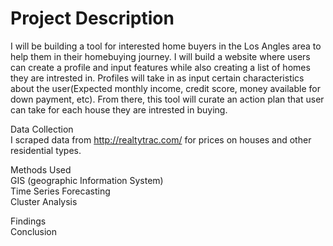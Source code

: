 
# Project Description
I will be building a tool for interested home buyers in the Los Angles area to help them in their homebuying journey. I will build a website where users can create a profile and input features while also creating a list of homes they are intrested in. Profiles will take in as input certain characteristics about the user(Expected monthly income, credit score, money available for down payment, etc). From there, this tool will curate an action plan that user can take for each house they are intrested in buying.

Data Collection</br>
I scraped data from http://realtytrac.com/ for prices on houses and other residential types.

Methods Used</br>
GIS (geographic Information System)</br>
Time Series Forecasting</br>
Cluster Analysis</br>

Findings</br>
Conclusion
